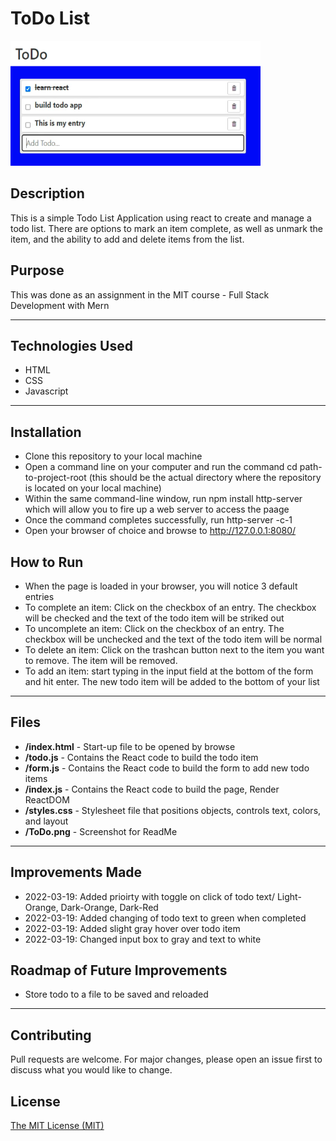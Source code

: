 # ToDo List
<img src="./ToDo.png" height="200px" width="400px"/>

## Description 
This is a simple Todo List Application using react to create and manage a todo list. There are options to mark an item complete, as well as unmark the item, and the ability to add and delete items from the list.

## Purpose 
This was done as an assignment in the MIT course - Full Stack Development with Mern

---------

## Technologies Used 
- HTML
- CSS
- Javascript

---------

## Installation 
- Clone this repository to your local machine
- Open a command line on your computer and run the command cd path-to-project-root (this should be the actual directory where the repository is located on your local machine)
- Within the same command-line window, run npm install http-server which will allow you to fire up a web server to access the paage
- Once the command completes successfully, run http-server -c-1
- Open your browser of choice and browse to http://127.0.0.1:8080/

## How to Run 
- When the page is loaded in your browser, you will notice 3 default entries
- To complete an item: Click on the checkbox of an entry. The checkbox will be checked and the text of the todo item will be striked out
- To uncomplete an item: Click on the checkbox of an entry. The checkbox will be unchecked and the text of the todo item will be normal
- To delete an item: Click on the trashcan button next to the item you want to remove. The item will be removed.
- To add an item: start typing in the input field at the bottom of the form and hit enter. The new todo item will be added to the bottom of your list

---------

## Files 
- **/index.html** - Start-up file to be opened by browse 
- **/todo.js** - Contains the React code to build the todo item
- **/form.js** - Contains the React code to build the form to add new todo items
- **/index.js** - Contains the React code to build the page, Render ReactDOM
- **/styles.css** - Stylesheet file that positions objects, controls text, colors, and layout
- **/ToDo.png** - Screenshot for ReadMe

---------

## Improvements Made
- 2022-03-19: Added prioirty with toggle on click of todo text/ Light-Orange, Dark-Orange, Dark-Red
- 2022-03-19: Added changing of todo text to green when completed
- 2022-03-19: Added slight gray hover over todo item
- 2022-03-19: Changed input box to gray and text to white

## Roadmap of Future Improvements
- Store todo to a file to be saved and reloaded

---------


## Contributing 
Pull requests are welcome. For major changes, please open an issue first to discuss what you would like to change.

## License
[The MIT License (MIT)](https://github.com/slumpbuster/Formik/blob/main/LICENSE)
